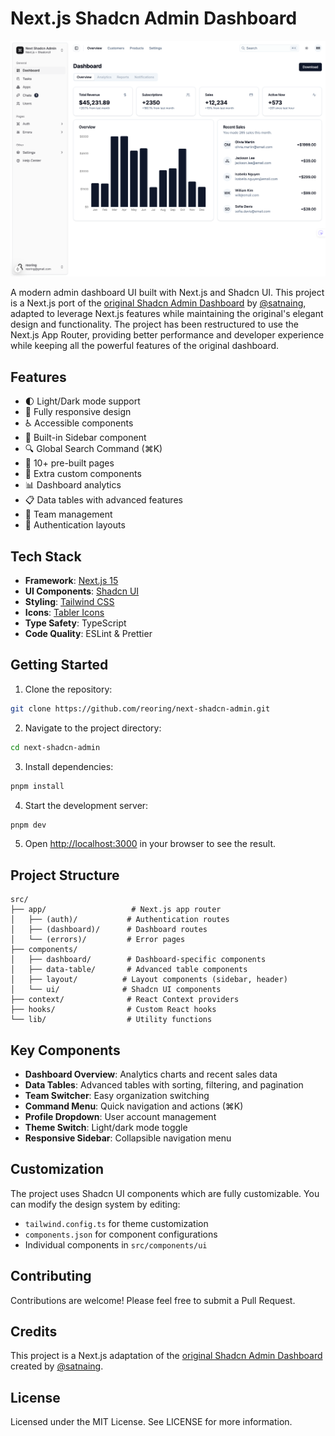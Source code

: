 # Next.js Shadcn Admin Dashboard

![Dashboard Preview](public/dashboard.png)

A modern admin dashboard UI built with Next.js and Shadcn UI. This project is a Next.js port of the [original Shadcn Admin Dashboard](https://github.com/satnaing/shadcn-admin) by [@satnaing](https://github.com/satnaing), adapted to leverage Next.js features while maintaining the original's elegant design and functionality. The project has been restructured to use the Next.js App Router, providing better performance and developer experience while keeping all the powerful features of the original dashboard.

## Features

- 🌓 Light/Dark mode support
- 📱 Fully responsive design
- ♿️ Accessible components
- 🧭 Built-in Sidebar component
- 🔍 Global Search Command (⌘K)
- 📄 10+ pre-built pages
- 🧩 Extra custom components
- 📊 Dashboard analytics
- 📋 Data tables with advanced features
- 👥 Team management
- 🔐 Authentication layouts

## Tech Stack

- **Framework**: [Next.js 15](https://nextjs.org/)
- **UI Components**: [Shadcn UI](https://ui.shadcn.com/)
- **Styling**: [Tailwind CSS](https://tailwindcss.com/)
- **Icons**: [Tabler Icons](https://tabler-icons.io/)
- **Type Safety**: TypeScript
- **Code Quality**: ESLint & Prettier

## Getting Started

1. Clone the repository:
```bash
git clone https://github.com/reoring/next-shadcn-admin.git
```

2. Navigate to the project directory:
```bash
cd next-shadcn-admin
```

3. Install dependencies:
```bash
pnpm install
```

4. Start the development server:
```bash
pnpm dev
```

5. Open [http://localhost:3000](http://localhost:3000) in your browser to see the result.

## Project Structure

```
src/
├── app/                   # Next.js app router
│   ├── (auth)/           # Authentication routes
│   ├── (dashboard)/      # Dashboard routes
│   └── (errors)/         # Error pages
├── components/
│   ├── dashboard/        # Dashboard-specific components
│   ├── data-table/       # Advanced table components
│   ├── layout/          # Layout components (sidebar, header)
│   └── ui/              # Shadcn UI components
├── context/              # React Context providers
├── hooks/                # Custom React hooks
└── lib/                  # Utility functions
```

## Key Components

- **Dashboard Overview**: Analytics charts and recent sales data
- **Data Tables**: Advanced tables with sorting, filtering, and pagination
- **Team Switcher**: Easy organization switching
- **Command Menu**: Quick navigation and actions (⌘K)
- **Profile Dropdown**: User account management
- **Theme Switch**: Light/dark mode toggle
- **Responsive Sidebar**: Collapsible navigation menu

## Customization

The project uses Shadcn UI components which are fully customizable. You can modify the design system by editing:

- `tailwind.config.ts` for theme customization
- `components.json` for component configurations
- Individual components in `src/components/ui`

## Contributing

Contributions are welcome! Please feel free to submit a Pull Request.

## Credits

This project is a Next.js adaptation of the [original Shadcn Admin Dashboard](https://github.com/satnaing/shadcn-admin) created by [@satnaing](https://github.com/satnaing).

## License

Licensed under the MIT License. See LICENSE for more information.
